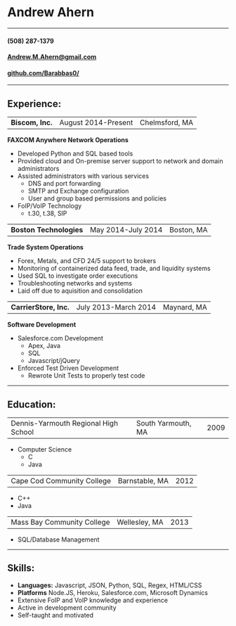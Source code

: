 # Andrew Ahern
---
#### (508) 287-1379
#### Andrew.M.Ahern@gmail.com
#### [github.com/Barabbas0/](https://github.com/Barabbas0/resume)
---
## Experience:
<table>
  <tr>
    <td><b>Biscom, Inc.</b></td>
    <td>August 2014-Present</td>
    <td>Chelmsford, MA</td>
  </tr>
</table>

**FAXCOM Anywhere Network Operations**
+ Developed Python and SQL based tools
+ Provided cloud and On-premise server support to network and domain administrators
+ Assisted administrators with various services
  + DNS and port forwarding
  + SMTP and Exchange configuration
  + User and group based permissions and policies
+ FoIP/VoIP Technology
  + t.30, t.38, SIP

<table>
  <tr>
    <td><b>Boston Technologies</b></td>
    <td>May 2014-July 2014</td>
    <td>Boston, MA</td>
  </tr>
</table>

**Trade System Operations**
+ Forex, Metals, and CFD 24/5 support to brokers
+ Monitoring of containerized data feed, trade, and liquidity systems
+ Used SQL to investigate order executions
+ Troubleshooting networks and systems
+ Laid off due to aquisition and consolidation

<table>
  <tr>
    <td><b>CarrierStore, Inc.</b></td>
    <td>July 2013-March 2014</td>
    <td>Maynard, MA</td>
  </tr>
</table>

**Software Development**
+ Salesforce.com Development
  + Apex, Java
  + SQL
  + Javascript/jQuery
+ Enforced Test Driven Development
  + Rewrote Unit Tests to properly test code
---
## Education:

<table>
  <tr>
    <td>Dennis-Yarmouth Regional High School</td>
    <td>South Yarmouth, MA</td>
    <td>2009</td>
  </tr>
</table>

+ Computer Science
  + C
  + Java

<table>
  <tr>
    <td>Cape Cod Community College</td>
    <td>Barnstable, MA</td>
    <td>2012</td>
  </tr>
</table>

+ C++
+ Java

<table>
  <tr>
    <td>Mass Bay Community College</td>
    <td>Wellesley, MA</td>
    <td>2013</td>
  </tr>
</table>

+ SQL/Database Management
---
## Skills:
+ **Languages:** Javascript, JSON, Python, SQL, Regex, HTML/CSS
+ **Platforms** Node.JS, Heroku, Salesforce.com, Microsoft Dynamics
+ Extensive FoIP and VoIP knowledge and experience
+ Active in development community
+ Self-taught and motivated